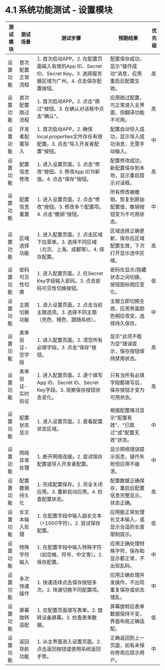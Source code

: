 # 4.1 系统功能测试 - 设置模块

| 测试模块 | 测试场景 | 测试步骤 | 预期结果 | 优先级 |
|---------|---------|---------|---------|--------|
| 设置功能 | 首次配置正常流程 | 1. 首次启动APP。2. 在配置页面输入有效的App ID、Secret ID、Secret Key。3. 选择服务器区域为广州。4. 点击保存配置按钮。 | 配置保存成功，显示"操作成功"消息，应用重启后配置生效。 | 高 |
| 设置功能 | 首次配置跳过流程 | 1. 首次启动APP。2. 点击"跳过"按钮。3. 在确认对话框中点击"确认"。 | 应用跳过配置，可正常进入主界面，但翻译功能不可用。 | 高 |
| 设置功能 | 开发者配置导入 | 1. 首次启动APP。2. 确保local.properties文件存在有效配置。3. 点击"导入开发者配置"按钮。 | 配置自动导入成功，显示导入成功消息，无需手动输入。 | 中 |
| 设置功能 | 配置信息修改 | 1. 进入设置页面。2. 点击"修改"按钮。3. 修改App ID为新值。4. 点击"保存"按钮。 | 配置修改成功，新配置保存到本地，显示重启提示对话框。 | 高 |
| 设置功能 | 配置信息重置 | 1. 进入设置页面。2. 点击"修改"按钮。3. 修改多个配置项。4. 点击"撤销"按钮。 | 所有修改被撤销，恢复到原始配置值，撤销按钮变为不可用状态。 | 中 |
| 设置功能 | 区域选择功能 | 1. 进入配置页面。2. 点击区域下拉菜单。3. 选择不同区域（北京、上海、成都等）。4. 保存配置。 | 区域选择正确更新，保存后区域配置生效，下次打开显示选中区域。 | 高 |
| 设置功能 | 密码可见性切换 | 1. 进入配置页面。2. 在Secret Key字段输入密码。3. 点击密码可见性切换按钮。 | 密码在显示/隐藏状态之间切换，按钮图标相应变化。 | 低 |
| 设置功能 | 主题切换功能 | 1. 进入设置页面。2. 点击当前主题选项。3. 选择不同主题（亮色、暗色、跟随系统）。 | 主题立即切换生效，应用界面颜色相应改变，选择持久保存。 | 中 |
| 设置功能 | 表单验证-空字段 | 1. 进入配置页面。2. 清空所有必填字段。3. 点击"保存"按钮。 | 显示"此项不能为空"错误提示，保存按钮保持禁用状态。 | 高 |
| 设置功能 | 表单验证-实时验证 | 1. 进入配置页面。2. 逐个填写App ID、Secret ID、Secret Key字段。3. 观察保存按钮状态变化。 | 只有当所有必填字段都填写后，保存按钮才变为可用状态。 | 高 |
| 设置功能 | 配置状态显示 | 1. 进入设置页面。2. 查看配置状态区域。 | 根据配置情况显示"配置有效"、"已跳过"或"配置无效"状态。 | 中 |
| 设置功能 | 网络异常处理 | 1. 断开网络连接。2. 尝试保存配置或导入开发者配置。 | 显示网络错误提示信息，操作失败但应用不崩溃。 | 中 |
| 设置功能 | 配置数据持久化 | 1. 完成配置保存。2. 完全关闭应用。3. 重新启动应用。4. 检查配置状态。 | 配置数据正确保存，重启后配置信息完整显示，状态正确。 | 高 |
| 设置功能 | 长文本输入处理 | 1. 在配置字段中输入超长文本（>1000字符）。2. 尝试保存配置。 | 应用能正常处理长文本输入，或显示合适的长度限制提示。 | 低 |
| 设置功能 | 特殊字符输入 | 1. 在配置字段中输入特殊字符（如空格、符号、中文等）。2. 保存配置。 | 应用正确处理特殊字符，保存和显示都正常，不出现乱码。 | 中 |
| 设置功能 | 多次快速操作 | 1. 快速连续点击保存按钮多次。2. 快速切换不同配置项。 | 应用正确处理并发操作，不出现重复保存或状态错乱。 | 中 |
| 设置功能 | 屏幕旋转适配 | 1. 在配置页面填写表单。2. 旋转设备屏幕。3. 检查表单数据。 | 屏幕旋转后表单数据保持不变，界面布局正确适配。 | 低 |
| 设置功能 | 返回导航功能 | 1. 从主界面进入设置页面。2. 点击返回按钮或使用系统返回手势。 | 正确返回到上一页面，如有未保存修改应提示用户。 | 中 | 